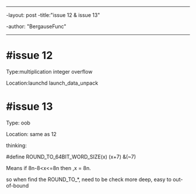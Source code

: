 ----

-layout: post
-title:"issue 12 & issue 13"

-author: "BergauseFunc"

----





# #issue 12

Type:multiplication integer overflow

Location:launchd launch_data_unpack



# #issue 13

Type: oob

Location: same as 12

thinking: 

\#define ROUND_TO_64BIT_WORD_SIZE(x)   (x+7) &(~7)

Means if  8n-8<x<=8n then ,x = 8n.

so when find the ROUND_TO_*, need to be check more deep, easy to out-of-bound







